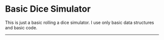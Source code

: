 # Basic Dice Simulator

This is just a basic rolling a dice simulator. I use only basic data structures and basic code. 

---
